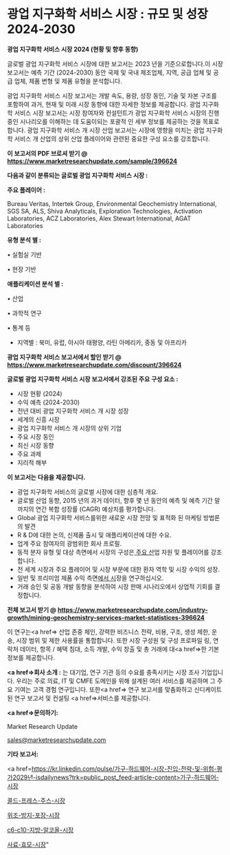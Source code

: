 # 광업 지구화학 서비스 시장 : 규모 및 성장 2024-2030

<strong>광업 지구화학 서비스 시장 2024 (현황 및 향후 동향)</strong>

글로벌 광업 지구화학 서비스 시장에 대한 보고서는 2023 년을 기준으로합니다.이 시장 보고서는 예측 기간 (2024-2030) 동안 국제 및 국내 제조업체, 지역, 공급 업체 및 공급 업체, 제품 변형 및 제품 유형을 분석합니다.

광업 지구화학 서비스 시장 보고서는 개발 속도, 용량, 성장 동인, 기술 및 자본 구조를 포함하여 과거, 현재 및 미래 시장 동향에 대한 자세한 정보를 제공합니다. 광업 지구화학 서비스 시장 보고서는 시장 참여자와 컨설턴트가 광업 지구화학 서비스 시장의 진행중인 시나리오를 이해하는 데 도움이되는 포괄적 인 세부 정보를 제공하는 것을 목표로합니다. 광업 지구화학 서비스 개 시장 산업 보고서는 시장에 영향을 미치는 광업 지구화학 서비스 개 산업의 상위 산업 플레이어와 관련된 중요한 구성 요소를 강조합니다.



<strong>이 보고서의 PDF 브로셔 받기 @ <a href=https://www.marketresearchupdate.com/sample/396624>https://www.marketresearchupdate.com/sample/396624</a></strong>



<strong>다음과 같이 분류되는 글로벌 광업 지구화학 서비스 시장 :</strong>



<strong>주요 플레이어 :</strong>

Bureau Veritas, Intertek Group, Environmental Geochemistry International, SGS SA, ALS, Shiva Analyticals, Exploration Technologies, Activation Laboratories, ACZ Laboratories, Alex Stewart International, AGAT Laboratories



<strong>유형 분석 별 :</strong>

• 실험실 기반

• 현장 기반



<strong>애플리케이션 분석 별 :</strong>

• 산업

• 과학적 연구

• 통계 등

<ul>
  <li>지역별 : 북미, 유럽, 아시아 태평양, 라틴 아메리카, 중동 및 아프리카</li>
</ul>


<strong>광업 지구화학 서비스 보고서에서 할인 받기 @ <a href=https://www.marketresearchupdate.com/discount/396624>https://www.marketresearchupdate.com/discount/396624</a></strong>



<strong>글로벌 광업 지구화학 서비스 시장 보고서에서 강조된 주요 구성 요소 :</strong>
<ul>
  <li>시장 현황 (2024)</li>
  <li>수익 예측 (2024-2030)</li>
  <li>전년 대비 광업 지구화학 서비스 개 시장 성장</li>
  <li>세계의 신흥 시장</li>
  <li>광업 지구화학 서비스 개 시장의 상위 기업</li>
  <li>주요 시장 동인</li>
  <li>최신 시장 동향</li>
  <li>주요 과제</li>
  <li>지리적 해부</li>
</ul>


<strong>이 보고서는 다음을 제공합니다.</strong>
<ul>
  <li>광업 지구화학 서비스의 글로벌 시장에 대한 심층적 개요.</li>
  <li>글로벌 산업 동향, 2015 년의 과거 데이터, 향후 몇 년 동안의 예측 및 예측 기간 말까지의 연간 복합 성장률 (CAGR) 예상치를 평가합니다.</li>
  <li>Global 광업 지구화학 서비스를위한 새로운 시장 전망 및 표적화 된 마케팅 방법론의 발견</li>
  <li>R &amp; D에 대한 논의, 신제품 출시 및 애플리케이션에 대한 수요.</li>
  <li>업계 주요 참여자의 광범위한 회사 프로필.</li>
  <li>동적 분자 유형 및 대상 측면에서 시장의 구성은<a href=> 주요 산</a>업 자원 및 플레이어를 강조합니다.</li>
  <li>전 세계 시장과 주요 플레이어 및 시장 부문에 대한 환자 역학 및 시장 수익의 성장.</li>
  <li>일반 및 프리미엄 제품 수익 측면<a href=>에서 시</a>장을 연구하십시오.</li>
  <li>거래 승인 및 공동 개발 동향을 분석하여 시장 판매 시나리오에서 상업적 기회를 결정합니다.</li>
</ul>



<strong>전체 보고서 받기 @ <a href=https://www.marketresearchupdate.com/industry-growth/mining-geochemistry-services-market-statistices-396624>https://www.marketresearchupdate.com/industry-growth/mining-geochemistry-services-market-statistices-396624</a></strong>

이 연구는<a href=> 산업 존중</a> 체인, 강력한 비즈니스 전략, 비용, 구조, 생성 제한, 운송, 시장 범위 및 제한 사용률을 통합합니다. 또한 시장 구성원 및 구성 프로파일 링, 연락처 데이터, 항목 / 혜택 침대, 소득 개발, 수익 창출 및 총 거래에 대<a href=>한 기본 </a>정보를 제공합니다.



<strong><a href=>회사 소</a>개 :</strong>
는 대기업, 연구 기관 등의 수요를 충족시키는 시장 조사 기업입니다. 우리는 주로 의료, IT 및 CMFE 도메인을 위해 설계된 여러 서비스를 제공하며 그 주요 기여는 고객 경험 연구입니다. 또한<a href=> 연구 보</a>고서를 맞춤화하고 신디케이트 된 연구 보고서 및 컨설팅 <a href=>서비스</a>를 제공합니다.



<strong><a href=>문의하기:</a></strong>

Market Research Update

sales@marketresearchupdate.com



<strong>기타 보고서:</strong>

<a href=https://kr.linkedin.com/pulse/가구-하드웨어-시장-진입-전략-및-위험-평가2029년-isdailynews?trk=public_post_feed-article-content>가구-하드웨어-시장</a>

<a href=https://www.linkedin.com/pulse/콜드-프레스-주스-시장-진입-전략-및-위험-평가2029년-isdailynews-bmtdf/>콜드-프레스-주스-시장</a>

<a href=https://www.linkedin.com/pulse/위조-방지-포장-시장-진입-전략-및-위험-평가2029년-survey-spotlight-pro-24-analysis-ndyzf/>위조-방지-포장-시장</a>

<a href=https://www.linkedin.com/pulse/c6-c10-지방-알코올-시장-경쟁-분석-및-성장-잠재력-2029-j1m4f/>c6-c10-지방-알코올-시장</a>

<a href=https://www.linkedin.com/pulse/사료-효모-시장-동향-및-성장-전망-consumer-connection-chronicles-24--mm5fc/>사료-효모-시장</a>"

